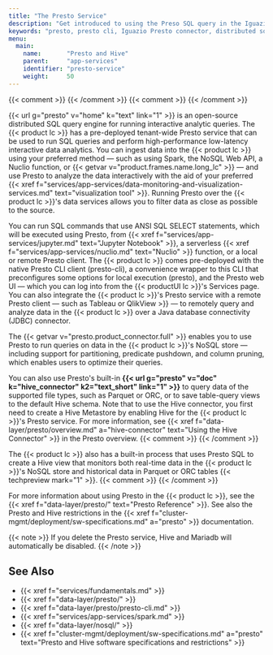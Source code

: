 ```yaml
---
title: "The Presto Service"
description: "Get introduced to using the Preso SQL query in the Iguazio MLOps Platform."
keywords: "presto, presto cli, Iguazio Presto connector, distributed sql query engine, sql query engine, hive, hive metastore, parquet, parquez, orc, sql queries, sql, nosql, key-value, kv, time-series databases, time series, tsdb, jupyter, jupyter notebook, jupyter terminals, jupyter tutorials, v3io tutorials, tutorials, web shell, open source"
menu:
  main:
    name:       "Presto and Hive"
    parent:     "app-services"
    identifier: "presto-service"
    weight:     50
---
```

{{< comment >}}<!-- [SITE-RESTRUCT] Replaces
  intro/ecosystem/app-services.md#presto. -->
{{< /comment >}}
{{< comment >}}<!-- [c-presto-in-jupyter] (sharonl) If and when we support
  running Presto from Jupyter Notebook, mention this here as well. -->
{{< /comment >}}

{{< url g="presto" v="home" k="text" link="1" >}} is an open-source distributed SQL query engine for running interactive analytic queries.
The {{< product lc >}} has a pre-deployed tenant-wide Presto service that can be used to run SQL queries and perform  high-performance low-latency interactive data analytics.
You can ingest data into the {{< product lc >}} using your preferred method &mdash; such as using Spark, the NoSQL Web API, a Nuclio function, or {{< getvar v="product.frames.name.long_lc" >}} &mdash; and use Presto to analyze the data interactively with the aid of your preferred {{< xref f="services/app-services/data-monitoring-and-visualization-services.md" text="visualization tool" >}}.
Running Presto over the {{< product lc >}}'s data services allows you to filter data as close as possible to the source.

You can run SQL commands that use ANSI SQL <cmd>SELECT</cmd> statements, which will be executed using Presto, from {{< xref f="services/app-services/jupyter.md" text="Jupyter Notebook" >}}, a serverless {{< xref f="services/app-services/nuclio.md" text="Nuclio" >}} function, or a local or remote Presto client.
The {{< product lc >}} comes pre-deployed with the native Presto CLI client (<file>presto-cli</file>), a convenience wrapper to this CLI that preconfigures some options for local execution (<file>presto</file>), and the Presto web UI &mdash; which you can log into from the {{< productUI lc >}}'s <gui-title>Services</gui-title> page.
You can also integrate the {{< product lc >}}'s Presto service with a remote Presto client &mdash; such as Tableau or QlikView >}} &mdash; to remotely query and analyze data in the {{< product lc >}} over a Java database connectivity (JDBC) connector.

The {{< getvar v="presto.product_connector.full" >}} enables you to use Presto to run queries on data in the {{< product lc >}}'s NoSQL store &mdash; including support for partitioning, predicate pushdown, and column pruning, which enables users to optimize their queries.

<a id="hive"></a>You can also use Presto's built-in **{{< url g="presto" v="doc" k="hive_connector" k2="text_short" link="1" >}}** to query data of the supported file types, such as Parquet or ORC, or to save table-query views to the default Hive schema.
Note that to use the Hive connector, you first need to create a Hive Metastore by enabling Hive for the {{< product lc >}}'s Presto service.
For more information, see {{< xref f="data-layer/presto/overview.md" a="hive-connector" text="Using the Hive Connector" >}} in the Presto overview.
{{< comment >}}<!-- [IntInfo] (sharonl) The Presto Hive connector doc uses the
  "file type" terminology. See [c-presto-hive-connector-sup-file-types] in
  data/vars/presto.toml for more info and the full list of supported file types.
-->
{{< /comment >}}

The {{< product lc >}} also has a built-in process that uses Presto SQL to create a Hive view that monitors both real-time data in the {{< product lc >}}'s NoSQL store and historical data in Parquet or ORC tables {{< techpreview mark="1" >}}.
{{< comment >}}<!-- [IntInfo] (sharonl) [c-parquez-name-in-docs] [PENDING-ADI]
  (29.7.18) For now, following Ronen's input that "Parquez" is an internal tool
  name that should not be mentioned in the doc, I didn't refer to "Parquez" in
  the documentation. However, the user currently activates this tool by running
  a "run_parquez" CLI utility and the Parquez files are located in the same
  directory as the CLI. Avi says he has no problem changing this but Adi needs
  to define what he wants the CLI name to be and whether to place the Parquez
  files in a different location. I asked Adi, several times, to do this. We
  decided not to mention any name for this process/tool until the external name
  is finalized, although both Nir and I think this we need to mention the name
  ASAP. See additional info in DOC IG-8018 and in the internal info for the
  Parquez IG-7066 release note in the v1.7.1 RNs. (12.6.19) This is still true
  for v2.2.0 and its k8s deployments. I reminded Adi about this also for this
  release, but I still don't have an answer. See also DOC IG-10720. -->
{{< /comment >}}

For more information about using Presto in the {{< product lc >}}, see the {{< xref f="data-layer/presto/" text="Presto Reference" >}}.
See also the Presto and Hive restrictions in the {{< xref f="cluster-mgmt/deployment/sw-specifications.md" a="presto" >}} documentation.

{{< note  >}}
If you delete the Presto service, Hive and Mariadb will automatically be disabled.
{{< /note >}}

<!-- //////////////////////////////////////// -->
## See Also

- {{< xref f="services/fundamentals.md" >}}
- {{< xref f="data-layer/presto/" >}}
- {{< xref f="data-layer/presto/presto-cli.md" >}}
- {{< xref f="services/app-services/spark.md" >}}
- {{< xref f="data-layer/nosql/" >}}
- {{< xref f="cluster-mgmt/deployment/sw-specifications.md" a="presto" text="Presto and Hive software specifications and restrictions" >}}

